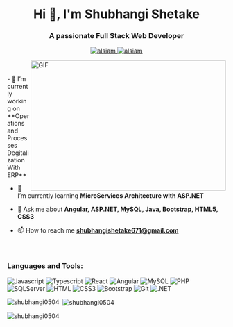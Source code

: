
<!--### Hi there 👋

**shubhangi0504/shubhangi0504** is a ✨ _special_ ✨ repository because its `README.md` (this file) appears on your GitHub profile.

-->
<!-- ![Header](https://encrypted-tbn0.gstatic.com/images?q=tbn:ANd9GcQpyKhFWVrwCKWh8B2u78s7YoTHSlZksGI4oQ&usqp=CAU) -->

<div >
<h1 align="center">Hi 👋, I'm Shubhangi Shetake</h1>
<h3 align="center">A passionate Full Stack Web Developer</h3>
    <p align="center">
    <a href="https://shubhangishetake15.wixsite.com/my-site" target="blank">
     <img src="https://img.shields.io/badge/Website-DC143C?style=for-the-badge&logo=medium&logoColor=white" alt="alsiam" />
    </a>
    <a href="https://linkedin.com/in/shubhangi-shetake" target="_blank">
     <img src="https://img.shields.io/badge/LinkedIn-0077B5?style=for-the-badge&logo=linkedin&logoColor=white" alt="alsiam"/>
    </a>
    
   </p>
<img align="right" alt="GIF" src="https://res.cloudinary.com/practicaldev/image/fetch/s--O0u1bNHs--/c_limit%2Cf_auto%2Cfl_progressive%2Cq_66%2Cw_880/https://miro.medium.com/max/1400/0%2APXf5ge7QCN9Ga_CL.gif" raw="true" width="450" height="300" />

</div>
<br><br>
- 🔭 I’m currently working on **Operations and Processes Degitalization With ERP**

- 🌱 I’m currently learning **MicroServices Architecture with ASP.NET**

- 💬 Ask me about **Angular, ASP.NET, MySQL, Java, Bootstrap, HTML5, CSS3**

- 📫 How to reach me **shubhangishetake671@gmail.com**
<br><br><br>

<h3 align="left">Languages and Tools:</h3>

![Javascript](https://img.shields.io/badge/Javascript-F0DB4F?style=for-the-badge&labelColor=black&logo=javascript&logoColor=F0DB4F)
![Typescript](https://img.shields.io/badge/Typescript-007acc?style=for-the-badge&labelColor=black&logo=typescript&logoColor=007acc)
![React](https://img.shields.io/badge/-React-61DBFB?style=for-the-badge&labelColor=black&logo=react&logoColor=61DBFB)
![Angular](https://img.shields.io/badge/Angular-DD0031?style=for-the-badge&logo=angular&logoColor=white)
![MySQL](https://img.shields.io/badge/MySQL-005C84?style=for-the-badge&logo=mysql&logoColor=white)
![PHP](https://img.shields.io/badge/PHP-777BB4?style=for-the-badge&logo=php&logoColor=white)
![SQLServer](https://img.shields.io/badge/Microsoft%20SQL%20Server-CC2927?style=for-the-badge&logo=microsoft%20sql%20server&logoColor=white)
![HTML](https://img.shields.io/badge/HTML5-E34F26?style=for-the-badge&logo=html5&logoColor=white)
![CSS3](https://img.shields.io/badge/CSS3-1572B6?style=for-the-badge&logo=css3&logoColor=white)
![Bootstrap](https://img.shields.io/badge/Bootstrap-563D7C?style=for-the-badge&logo=bootstrap&logoColor=white)
![Git](https://img.shields.io/badge/Git-F05032?style=for-the-badge&logo=git&logoColor=white)
![.NET](https://img.shields.io/badge/.NET-512BD4.svg?style=for-the-badge&logo=dotnet&logoColor=white)
<br/>

<p><img align="left" src="https://github-readme-stats.vercel.app/api/top-langs?username=shubhangi0504&show_icons=true&locale=en&layout=compact" alt="shubhangi0504" /></p>

<p>&nbsp;<img align="center" src="https://github-readme-stats.vercel.app/api?username=shubhangi0504&show_icons=true&locale=en" alt="shubhangi0504" /></p>

<p><img align="center" src="https://github-readme-streak-stats.herokuapp.com/?user=shubhangi0504&" alt="shubhangi0504" /></p>
